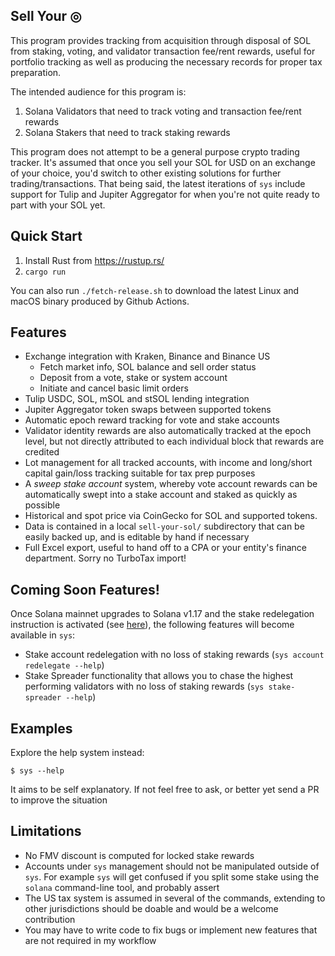 ## Sell Your ◎

This program provides tracking from acquisition through disposal of SOL from staking, voting, and validator transaction fee/rent rewards, useful
for portfolio tracking as well as producing the necessary records for proper tax preparation.

The intended audience for this program is:
1. Solana Validators that need to track voting and transaction fee/rent rewards
2. Solana Stakers that need to track staking rewards

This program does not attempt to be a general purpose crypto trading tracker.
It's assumed that once you sell your SOL for USD on an exchange of your choice,
you'd switch to other existing solutions for further trading/transactions. That
being said, the latest iterations of `sys` include support for Tulip and Jupiter
Aggregator for when you're not quite ready to part with your SOL yet.

## Quick Start
1. Install Rust from https://rustup.rs/
2. `cargo run`

You can also run `./fetch-release.sh` to download the latest Linux and macOS binary produced by Github Actions.

## Features
* Exchange integration with Kraken, Binance and Binance US
  * Fetch market info, SOL balance and sell order status
  * Deposit from a vote, stake or system account
  * Initiate and cancel basic limit orders
* Tulip USDC, SOL, mSOL and stSOL lending integration
* Jupiter Aggregator token swaps between supported tokens
* Automatic epoch reward tracking for vote and stake accounts
* Validator identity rewards are also automatically tracked at the epoch level, but not directly attributed to each individual block that rewards are credited
* Lot management for all tracked accounts, with income and long/short capital gain/loss tracking suitable for tax prep purposes
* A _sweep stake account_ system, whereby vote account rewards can be automatically swept into a stake account and staked as quickly as possible
* Historical and spot price via CoinGecko for SOL and supported tokens.
* Data is contained in a local `sell-your-sol/` subdirectory that can be easily backed up, and is editable by hand if necessary
* Full Excel export, useful to hand off to a CPA or your entity's finance department. Sorry no TurboTax import!

## Coming Soon Features!
Once Solana mainnet upgrades to Solana v1.17 and the stake redelegation
instruction is activated (see
[here](https://github.com/solana-labs/solana/issues/26765)), the following
features will become available in `sys`:
* Stake account redelegation with no loss of staking rewards (`sys account redelegate --help`)
* Stake Spreader functionality that allows you to chase the highest performing validators with no loss of staking rewards (`sys stake-spreader --help`)

## Examples
Explore the help system instead:
```
$ sys --help
```

It aims to be self explanatory. If not feel free to ask, or better yet send a PR to improve the situation

## Limitations
* No FMV discount is computed for locked stake rewards
* Accounts under `sys` management should not be manipulated outside of `sys`.  For example `sys` will get confused if you split some stake using the `solana` command-line tool, and probably assert
* The US tax system is assumed in several of the commands, extending to other jurisdictions should be doable and would be a welcome contribution
* You may have to write code to fix bugs or implement new features that are not required in my workflow
